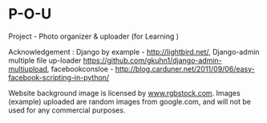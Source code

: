 P-O-U
=====

Project - Photo organizer & uploader (for Learning )

Acknowledgement :
Django by example - http://lightbird.net/, 
Django-admin multiple file up-loader https://github.com/gkuhn1/django-admin-multiupload, 
facebookconsloe - http://blog.carduner.net/2011/09/06/easy-facebook-scripting-in-python/ 

Website background image is licensed by www.rgbstock.com. 
Images (example) uploaded are random images from google.com, and will not be used for any commercial purposes. 




